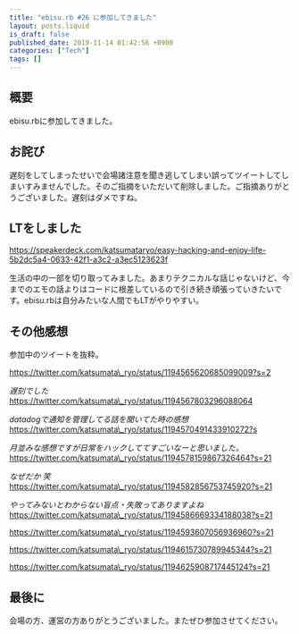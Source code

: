 ```yaml
---
title: "ebisu.rb #26 に参加してきました"
layout: posts.liquid
is_draft: false
published_date: 2019-11-14 01:42:56 +0900
categories: ["Tech"]
tags: []
---
```


## 概要
ebisu.rbに参加してきました。

## お詫び
遅刻をしてしまったせいで会場諸注意を聞き逃してしまい誤ってツイートしてしまいすみませんでした。そのご指摘をいただいて削除しました。ご指摘ありがとうございました。遅刻はダメですね。

## LTをしました
https://speakerdeck.com/katsumataryo/easy-hacking-and-enjoy-life-5b2dc5a4-0633-42f1-a3c2-a3ec5123623f

生活の中の一部を切り取ってみました。あまりテクニカルな話じゃないけど、今までのエモの話よりはコードに根差しているので引き続き頑張っていきたいです。ebisu.rbは自分みたいな人間でもLTがやりやすい。

## その他感想
参加中のツイートを抜粋。

https://twitter.com/katsumata\_ryo/status/1194565620685099009?s=2

_遅刻でした_
https://twitter.com/katsumata\_ryo/status/1194567803296088064

_datadogで通知を管理してる話を聞いてた時の感想_
https://twitter.com/katsumata\_ryo/status/1194570491433910272?s

_月並みな感想ですが日常をハックしててすごいなーと思いました。_
https://twitter.com/katsumata\_ryo/status/1194578159867326464?s=21

_なぜだか 笑_
https://twitter.com/katsumata\_ryo/status/1194582856753745920?s=21

_やってみないとわからない盲点・失敗ってありますよね_
https://twitter.com/katsumata\_ryo/status/1194586669334188038?s=21

https://twitter.com/katsumata\_ryo/status/1194593607056936960?s=21

https://twitter.com/katsumata\_ryo/status/1194615730789945344?s=21

https://twitter.com/katsumata\_ryo/status/1194625908717445124?s=21

## 最後に
会場の方、運営の方ありがとうございました。またぜひ参加させてください。


